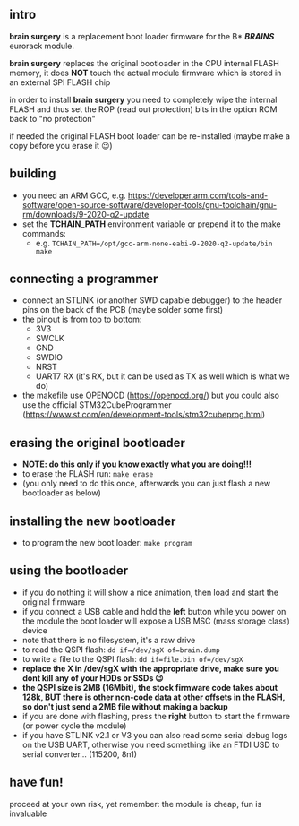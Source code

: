 ## intro

**brain surgery** is a replacement boot loader firmware for the B* ***BRAINS*** eurorack module.

**brain surgery** replaces the original bootloader in the CPU internal FLASH memory, it does **NOT** touch the actual module firmware which is stored in an external SPI FLASH chip

in order to install **brain surgery** you need to completely wipe the internal FLASH and thus set the ROP (read out protection) bits in the option ROM back to "no protection"

if needed the original FLASH boot loader can be re-installed (maybe make a copy before you erase it :wink:)

## **building**

- you need an ARM GCC, e.g. https://developer.arm.com/tools-and-software/open-source-software/developer-tools/gnu-toolchain/gnu-rm/downloads/9-2020-q2-update
- set the **TCHAIN_PATH** environment variable or prepend it to the make commands:
  - e.g. ```TCHAIN_PATH=/opt/gcc-arm-none-eabi-9-2020-q2-update/bin make```

## **connecting a programmer**
- connect an STLINK (or another SWD capable debugger) to the header pins on the back of the PCB (maybe solder some first)
- the pinout is from top to bottom:
  - 3V3
  - SWCLK
  - GND
  - SWDIO
  - NRST
  - UART7 RX (it's RX, but it can be used as TX as well which is what we do) 
- the makefile use OPENOCD (https://openocd.org/) but you could also use the official STM32CubeProgrammer (https://www.st.com/en/development-tools/stm32cubeprog.html)

## **erasing the original bootloader**
- **NOTE: do this only if you know exactly what you are doing!!!**
- to erase the FLASH run: ```make erase```
- (you only need to do this once, afterwards you can just flash a new bootloader as below)

## **installing the new bootloader**
- to program the new boot loader: ```make program```

## **using the bootloader**
- if you do nothing it will show a nice animation, then load and start the original firmware
- if you connect a USB cable and hold the **left** button while you power on the module the boot loader will expose a USB MSC (mass storage class) device
- note that there is no filesystem, it's a raw drive
- to read the QSPI flash: ```dd if=/dev/sgX of=brain.dump```
- to write a file to the QSPI flash: ```dd if=file.bin of=/dev/sgX```
- **replace the X in /dev/sgX with the appropriate drive, make sure you dont kill any of your HDDs or SSDs :wink:**
- **the QSPI size is 2MB (16Mbit), the stock firmware code takes about 128k, BUT there is other non-code data at other offsets in the FLASH, so don't just send a 2MB file without making a backup**
- if you are done with flashing, press the **right** button to start the firmware (or power cycle the module)
- if you have STLINK v2.1 or V3 you can also read some serial debug logs on the USB UART, otherwise you need something like an FTDI USD to serial converter... (115200, 8n1)

## **have fun!**

proceed at your own risk, yet remember: the module is cheap, fun is invaluable
